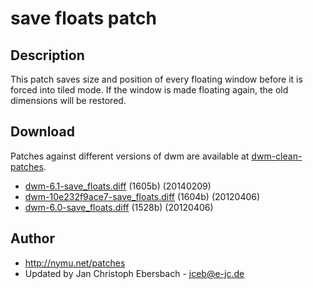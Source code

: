 # save floats patch #

## Description ##
This patch saves size and position of every floating window before it is forced
into tiled mode. If the window is made floating again, the old dimensions will
be restored.

## Download ##
Patches against different versions of dwm are available at
[dwm-clean-patches](https://github.com/jceb/dwm-clean-patches).

 * [dwm-6.1-save_floats.diff](dwm-6.1-save_floats.diff) (1605b) (20140209)
 * [dwm-10e232f9ace7-save_floats.diff](dwm-10e232f9ace7-save_floats.diff) (1604b) (20120406)
 * [dwm-6.0-save_floats.diff](dwm-6.0-save_floats.diff) (1528b) (20120406)

## Author ##
 * http://nymu.net/patches
 * Updated by Jan Christoph Ebersbach - <jceb@e-jc.de>
